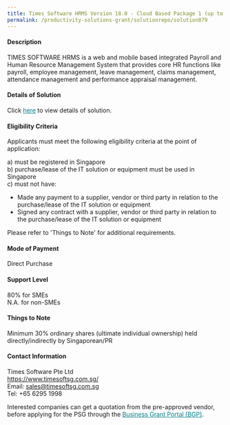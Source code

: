 ```yaml
---
title: Times Software HRMS Version 18.0 - Cloud Based Package 1 (up to 25 pax)
permalink: /productivity-solutions-grant/solutionrepo/solution879
---
```


#### Description

TIMES SOFTWARE HRMS is a web and mobile based integrated Payroll and Human Resource Management System that provides core HR functions like payroll, employee management, leave management, claims management, attendance management and performance appraisal management.  

#### Details of Solution

Click <a href='https://govassist.gobusiness.gov.sg/images/psg/Times_Software_Annex_3_Part_1.pdf' style='color:#037e8a'>here</a> to view details of solution.

#### Eligibility Criteria

Applicants must meet the following eligibility criteria at the point of application:

a) must be registered in Singapore <br>
b) purchase/lease of the IT solution or equipment must be used in Singapore <br>
c) must not have:
- Made any payment to a supplier, vendor or third party in relation to the purchase/lease of the IT solution or equipment
- Signed any contract with a supplier, vendor or third party in relation to the purchase/lease of the IT solution or equipment

Please refer to 'Things to Note' for additional requirements.

#### Mode of Payment
Direct Purchase

#### Support Level
80% for SMEs <br>
N.A. for non-SMEs

#### Things to Note
Minimum 30% ordinary shares (ultimate individual ownership) held directly/indirectly by Singaporean/PR

#### Contact Information
Times Software Pte Ltd<br>https://www.timesoftsg.com.sg/<br>Email: sales@timesoftsg.com.sg<br>Tel: +65 6295 1998

Interested companies can get a quotation from the pre-approved vendor, before applying for the PSG through the <a target='_blank' style='color:#037e8a' href='https://www.businessgrants.gov.sg/'>Business Grant Portal (BGP)</a>.
